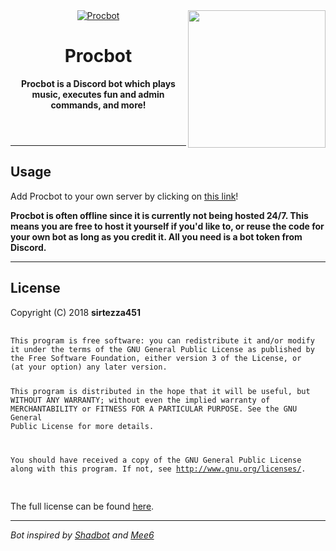 <!DOCTYPE html>
<html>
<header>
    <a href="https://discordbots.org/bot/477014316063784961">
    <img src="https://discordbots.org/api/widget/477014316063784961.svg" alt="Procbot">
    </a>
    <img align="right" src="https://i.imgur.com/NTgAGc0.png" height="220" width="220">
    <h1>Procbot</h1>
    <p><b>Procbot is a Discord bot which plays music, executes fun and admin commands, and more!</b></p>
</header>

<body>
    <hr>
    <h2>Usage</h2>
    <p>Add Procbot to your own server by clicking on <a href="https://discordapp.com/api/oauth2/authorize?client_id=477014316063784961&permissions=8&scope=bot">this link</a>!</p>
    <p><b>Procbot is often offline since it is currently not being hosted 24/7. This means you are free to host it yourself if you'd like to, or reuse the code for your own bot as long as you credit it. All you need is a bot token from Discord.</b></p>
    <hr>
    <h2>License</h2>
    <p>Copyright (C) 2018 <b>sirtezza451</b></p>
        <pre>
            <code>
This program is free software: you can redistribute it and/or modify
it under the terms of the GNU General Public License as published by
the Free Software Foundation, either version 3 of the License, or
(at your option) any later version.

This program is distributed in the hope that it will be useful,
but WITHOUT ANY WARRANTY; without even the implied warranty of
MERCHANTABILITY or FITNESS FOR A PARTICULAR PURPOSE.  See the
GNU General Public License for more details.

You should have received a copy of the GNU General Public License
along with this program.  If not, see <http://www.gnu.org/licenses/>.
            </code>
        </pre>
        <p>The full license can be found <a href="../master/LICENSE">here</a>.</p>
        <hr>
        <p><i>Bot inspired by <a href="https://github.com/Shadorc/Shadbot">Shadbot</a> and <a href="https://github.com/cookkkie/mee6">Mee6</i></a></p>
</body>
</html>
